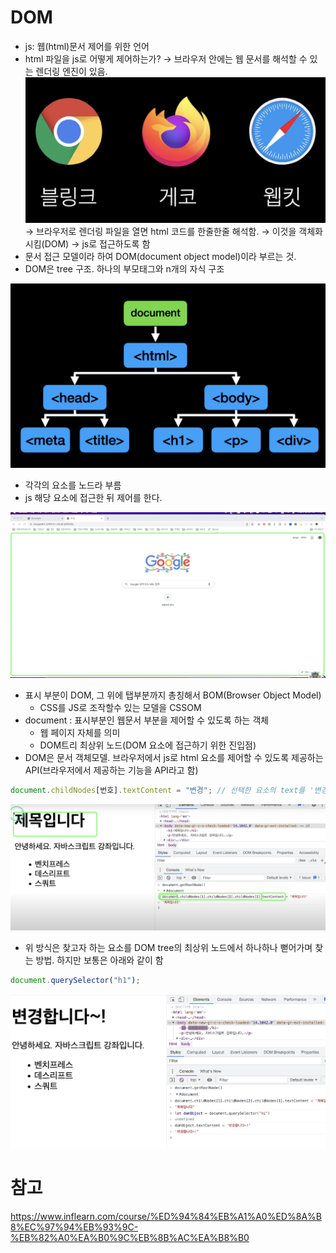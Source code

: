 # DOM

- js: 웹(html)문서 제어를 위한 언어
- html 파일을 js로 어떻게 제어하는가?
  → 브라우저 안에는 웹 문서를 해석할 수 있는 렌더링 엔진이 있음.
  ![Untitled](../assets/FE/DOM1.png)
  → 브라우저로 렌더링 파일을 열면 html 코드를 한줄한줄 해석함.
  → 이것을 객체화 시킴(DOM)
  → js로 접근하도록 함
- 문서 접근 모델이라 하여 DOM(document object model)이라 부르는 것.
- DOM은 tree 구조. 하나의 부모태그와 n개의 자식 구조

![Untitled](../assets/FE/DOM2.png)

- 각각의 요소를 노드라 부름
- js 해당 요소에 접근한 뒤 제어를 한다.

![Untitled](../assets/FE/DOM3.png)

- 표시 부분이 DOM, 그 위에 탭부분까지 총칭해서 BOM(Browser Object Model)
  - CSS를 JS로 조작할수 있는 모델을 CSSOM
- document : 표시부분인 웹문서 부분을 제어할 수 있도록 하는 객체
  - 웹 페이지 자체를 의미
  - DOM트리 최상위 노드(DOM 요소에 접근하기 위한 진입점)
- DOM은 문서 객체모델. 브라우저에서 js로 html 요소를 제어할 수 있도록 제공하는 API(브라우저에서 제공하는 기능을 API라고 함)

```jsx
document.childNodes[번호].textContent = "변경"; // 선택한 요소의 text를 '변경'으로 변경
```

![Untitled](../assets/FE/DOM4.png)

- 위 방식은 찾고자 하는 요소를 DOM tree의 최상위 노드에서 하나하나 뻗어가며 찾는 방법. 하지만 보통은 아래와 같이 함

```jsx
document.querySelector("h1");
```

![Untitled](../assets/FE/DOM5.png)

# 참고

https://www.inflearn.com/course/%ED%94%84%EB%A1%A0%ED%8A%B8%EC%97%94%EB%93%9C-%EB%82%A0%EA%B0%9C%EB%8B%AC%EA%B8%B0
